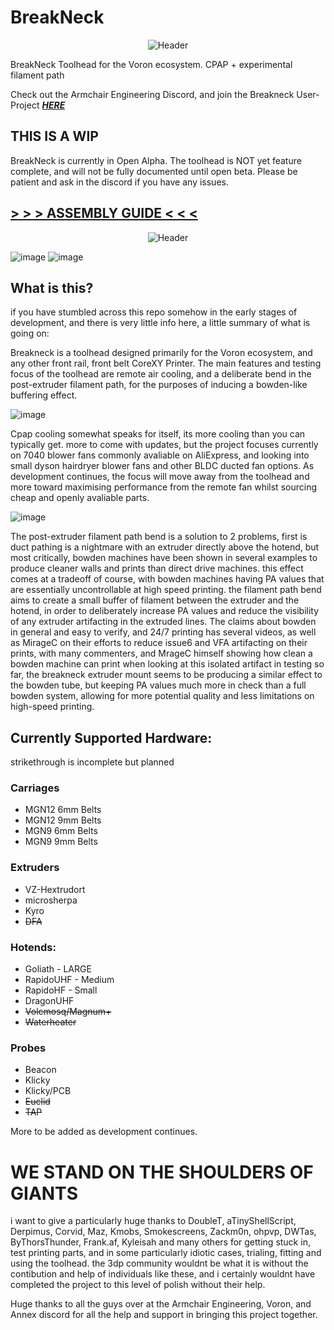 # BreakNeck

<p align="center">
  <img src="https://github.com/leddhedd/BreakNeck/blob/main/Images/BreakNeck Front Render.PNG" alt="Header"/>
</p>

BreakNeck Toolhead for the Voron ecosystem. CPAP + experimental filament path

Check out the Armchair Engineering Discord, and join the Breakneck User-Project ***[HERE](https://discord.com/channels/1029426383614648421/1071214081236816012)***

## THIS IS A WIP
BreakNeck is currently in Open Alpha. The toolhead is NOT yet feature complete, and will not be fully documented until open beta. Please be patient and ask in the discord if you have any issues.

## [> > > ASSEMBLY GUIDE < < <](https://github.com/leddhedd/BreakNeck/blob/main/Images/Assembly/Assembly-Instructions.md)

<p align="center">
  <img src="https://github.com/leddhedd/BreakNeck/blob/main/Images/sizes.png" alt="Header"/>
</p>

![image](https://github.com/leddhedd/BreakNeck/blob/main/Images/Core.png)
![image](https://github.com/leddhedd/BreakNeck/blob/main/Images/Header.png)


## What is this?

if you have stumbled across this repo somehow in the early stages of development, and there is very little info here, a little summary of what is going on:

Breakneck is a toolhead designed primarily for the Voron ecosystem, and any other front rail, front belt CoreXY Printer.
The main features and testing focus of the toolhead are remote air cooling, and a deliberate bend in the post-extruder filament path, for the purposes of inducing a bowden-like buffering effect.

![image](https://github.com/leddhedd/BreakNeck/blob/main/Images/airflow%20path.png)


Cpap cooling somewhat speaks for itself, its more cooling than you can typically get. more to come with updates, but the project focuses currently on 7040 blower fans commonly avaliable on AliExpress, and looking into small dyson hairdryer blower fans and other BLDC ducted fan options. As development continues, the focus will move away from the toolhead and more toward maximising performance from the remote fan whilst sourcing cheap and openly avaliable parts.

![image](https://github.com/leddhedd/BreakNeck/blob/main/Images/filament%20path.png)

The post-extruder filament path bend is a solution to 2 problems, first is duct pathing is a nightmare with an extruder directly above the hotend, but most critically, bowden machines have been shown in several examples to produce cleaner walls and prints than direct drive machines. this effect comes at a tradeoff of course, with bowden machines having PA values that are essentially uncontrollable at high speed printing.
the filament path bend aims to create a small buffer of filament between the extruder and the hotend, in order to deliberately increase PA values and reduce the visibility of any extruder artifacting in the extruded lines.
The claims about bowden in general and easy to verify, and 24/7 printing has several videos, as well as MirageC on their efforts to reduce issue6 and VFA artifacting on their prints, with many commenters, and MrageC himself showing how clean a bowden machine can print when looking at this isolated artifact
in testing so far, the breakneck extruder mount seems to be producing a similar effect to the bowden tube, but keeping PA values much more in check than a full bowden system, allowing for more potential quality and less limitations on high-speed printing.



## Currently Supported Hardware:
strikethrough is incomplete but planned

### Carriages
- MGN12 6mm Belts
- MGN12 9mm Belts
- MGN9 6mm Belts
- MGN9 9mm Belts

### Extruders
- VZ-Hextrudort
- microsherpa
- Kyro
- ~~DFA~~

### Hotends:
- Goliath - LARGE
- RapidoUHF - Medium
- RapidoHF - Small
- DragonUHF
- ~~Volcmosq/Magnum+~~
- ~~Waterheater~~

### Probes
- Beacon
- Klicky
- Klicky/PCB
- ~~Euclid~~
- ~~TAP~~

More to be added as development continues.

# WE STAND ON THE SHOULDERS OF GIANTS

i want to give a particularly huge thanks to DoubleT, aTinyShellScript, Derpimus, Corvid, Maz, Kmobs, Smokescreens, Zackm0n, ohpvp, DWTas, ByThorsThunder, Frank.af, Kyleisah and many others for getting stuck in, test printing parts, and in some particularly idiotic cases, trialing, fitting and using the toolhead. the 3dp community wouldnt be what it is without the contibution and help of individuals like these, and i certainly wouldnt have completed the project to this level of polish without their help.

Huge thanks to all the guys over at the Armchair Engineering, Voron, and Annex discord for all the help and support in bringing this project together.
